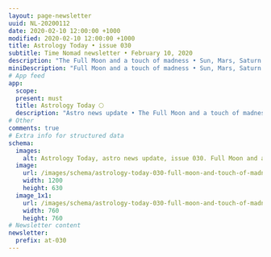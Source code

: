 ```yaml
---
layout: page-newsletter
uuid: NL-20200112
date: 2020-02-10 12:00:00 +1000
modified: 2020-02-10 12:00:00 +1000
title: Astrology Today • issue 030
subtitle: Time Nomad newsletter • February 10, 2020
description: "The Full Moon and a touch of madness • Sun, Mars, Saturn and gemstones for Active Manifesting… read our regular astrological knowledge stories and news updates."
miniDescription: "Full Moon and a touch of madness • Sun, Mars, Saturn gemstones for Active Manifesting"
# App feed
app:
  scope: 
  present: must
  title: Astrology Today 🌕
  description: "Astro news update • The Full Moon and a touch of madness • Sun, Mars, Saturn and gemstones for Active Manifesting • When Venus and Mars are ready for war"
# Other
comments: true
# Extra info for structured data
schema:
  images:
    alt: Astrology Today, astro news update, issue 030. Full Moon and a touch of madness
  image:
    url: /images/schema/astrology-today-030-full-moon-and-touch-of-madness.jpg
    width: 1200
    height: 630
  image_1x1:
    url: /images/schema/astrology-today-030-full-moon-and-touch-of-madness_1x1.jpg
    width: 760
    height: 760
# Newsletter content
newsletter:
  prefix: at-030
---
```

